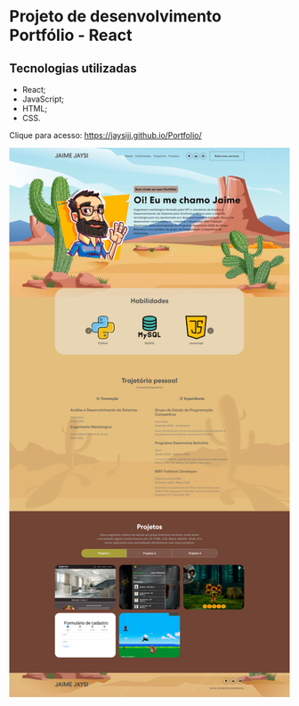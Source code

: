 # Projeto de desenvolvimento Portfólio - React

## Tecnologias utilizadas

- React;
- JavaScript;
- HTML;
- CSS.

Clique para acesso: https://jaysijj.github.io/Portfolio/

<img src="./src/assets/img/front-portfolio.png"/>
